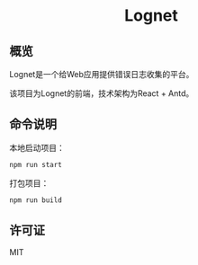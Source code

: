 <div align="center"><h1>Lognet</h1></div>

## 概览

Lognet是一个给Web应用提供错误日志收集的平台。

该项目为Lognet的前端，技术架构为React + Antd。

## 命令说明

本地启动项目：

```bash
npm run start
```

打包项目：
```bash
npm run build
```

## 许可证

MIT